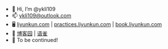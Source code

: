 - 👋 Hi, I’m @ykli109
- 📫 ykli109@outlook.com
- 🖥 [liyunkun.com](http://liyunkun.com) | [practices.liyunkun.com](http://practices.liyunkun.com) | [book.liyunkun.com](http://book.liyunkun.com)
- 📝 [博客园](https://www.cnblogs.com/ykli) | [语雀](https://www.yuque.com/liyunkun)
- 👀 To be continued!
